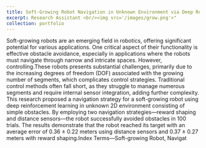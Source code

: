```yaml
---
title: Soft-Growing Robot Navigation in Unknown Environment via Deep Reinforcement Learning
excerpt: Research Assistant <br/><img src='/images/grow.png'>"
collection: portfolio
---
```


Soft-growing robots are an emerging field in robotics, offering significant potential for various applications.
One critical aspect of their functionality is effective obstacle avoidance, especially in applications where the robots must navigate through narrow and intricate spaces. However, controlling.These robots presents substantial challenges, primarily due to the
increasing degrees of freedom (DOF) associated with the growing number of segments, which complicates control strategies. Traditional control methods often fall short, as they struggle to manage numerous segments and require internal sensor integration, adding further complexity. This research proposed a navigation strategy for a soft-growing robot using deep reinforcement learning in unknown 2D environment consisting of simple obstacles.
By employing two navigation strategies—reward shaping and distance sensors—the robot successfully avoided obstacles in 100
trials. The results demonstrate that the robot reached its target with an average error of 0.36 ± 0.22 meters using distance sensors and 0.37 ± 0.27 meters with reward shaping.Index Terms—Soft-growing Robot, Navigat